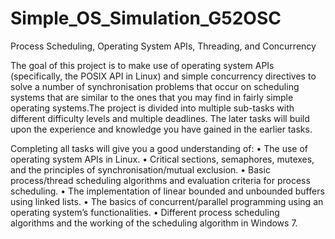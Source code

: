 # Simple_OS_Simulation_G52OSC

Process Scheduling, Operating System APIs, Threading, and Concurrency

The goal of this project is to make use of operating system APIs (specifically, the POSIX API in Linux) 
and simple concurrency directives to solve a number of synchronisation problems that occur on scheduling 
systems that are similar to the ones that you may find in fairly simple operating systems.The project 
is divided into multiple sub-tasks with different difficulty levels and multiple deadlines. The later 
tasks will build upon the experience and knowledge you have gained in the earlier tasks.

Completing all tasks will give you a good understanding of:
• The use of operating system APIs in Linux.
• Critical sections, semaphores, mutexes, and the principles of synchronisation/mutual exclusion.
• Basic process/thread scheduling algorithms and evaluation criteria for process scheduling.
• The implementation of linear bounded and unbounded buffers using linked lists.
• The basics of concurrent/parallel programming using an operating system’s functionalities.
• Different process scheduling algorithms and the working of the scheduling algorithm in Windows 7.
